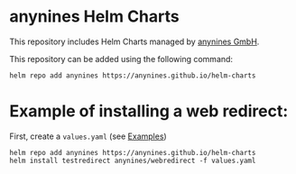 # anynines Helm Charts

This repository includes Helm Charts managed by [anynines GmbH](https://www.anynines.com).

This repository can be added using the following command:

```
helm repo add anynines https://anynines.github.io/helm-charts
```

# Example of installing a web redirect:
First, create a `values.yaml` (see [Examples](charts/webredirect/README.md#Examples))
```shell
helm repo add anynines https://anynines.github.io/helm-charts
helm install testredirect anynines/webredirect -f values.yaml
```


